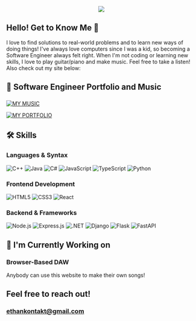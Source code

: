 <p align="center">
  <img src="https://capsule-render.vercel.app/api?type=cylinder&height=200&color=gradient&text=Ethan%20Vasquez&reversal=false&descAlign=57&strokeWidth=3&stroke=30110f&animation=fadeIn&fontAlign=50&fontColor=210a08"/>
</p>

## Hello! Get to Know Me 👋

I love to find solutions to real-world problems and to learn new ways of doing things!
I've always love computers since I was a kid, so becoming a Software Engineer always felt right. When I'm not coding or learning new skills, I love to play guitar/piano and make music. Feel free to take a listen! Also check out my site below:


## 🔭 Software Engineer Portfolio and Music

###
[![MY MUSIC](https://img.shields.io/badge/My_Music-gray?style=for-the-badge)](https://soundcloud.com/bem-vas-495350629)

[![MY PORTFOLIO](https://img.shields.io/badge/Portfolio-gray?style=for-the-badge)](https://ethan-vasquez.vercel.app/)



## 🛠 Skills

### Languages & Syntax
![C++](https://img.shields.io/badge/C++-00599C?style=for-the-badge&logo=cplusplus&logoColor=white)
![Java](https://img.shields.io/badge/Java-ED8B00?style=for-the-badge&logo=openjdk&logoColor=white)
![C#](https://img.shields.io/badge/C%23-239120?style=for-the-badge&logo=csharp&logoColor=white)
![JavaScript](https://img.shields.io/badge/JavaScript-F7DF1E?style=for-the-badge&logo=javascript&logoColor=black)
![TypeScript](https://img.shields.io/badge/TypeScript-007ACC?style=for-the-badge&logo=typescript&logoColor=white)
![Python](https://img.shields.io/badge/Python-3776AB?style=for-the-badge&logo=python&logoColor=white)

### Frontend Development
![HTML5](https://img.shields.io/badge/HTML5-E34F26?style=for-the-badge&logo=html5&logoColor=white)
![CSS3](https://img.shields.io/badge/CSS3-1572B6?style=for-the-badge&logo=css3&logoColor=white)
![React](https://img.shields.io/badge/React-20232A?style=for-the-badge&logo=react&logoColor=61DAFB)

### Backend & Frameworks
![Node.js](https://img.shields.io/badge/Node.js-339933?style=for-the-badge&logo=nodedotjs&logoColor=white)
![Express.js](https://img.shields.io/badge/Express.js-000000?style=for-the-badge&logo=express&logoColor=white)
![.NET](https://img.shields.io/badge/.NET-512BD4?style=for-the-badge&logo=dotnet&logoColor=white)
![Django](https://img.shields.io/badge/Django-092E20?style=for-the-badge&logo=django&logoColor=white)
![Flask](https://img.shields.io/badge/Flask-000000?style=for-the-badge&logo=flask&logoColor=white)
![FastAPI](https://img.shields.io/badge/FastAPI-009688?style=for-the-badge&logo=fastapi&logoColor=white)



## 🌱 I'm Currently Working on
### Browser-Based DAW
Anybody can use this website to make their own songs!


## Feel free to reach out!
### ethankontakt@gmail.com
<!--
**egvsauce/egvsauce** is a ✨ _special_ ✨ repository because its `README.md` (this file) appears on your GitHub profile.

Here are some ideas to get you started:

- 🔭 I’m currently working on ...
- 🌱 I’m currently learning ...
- 👯 I’m looking to collaborate on ...
- 🤔 I’m looking for help with ...
- 💬 Ask me about ...
- 📫 How to reach me: ...
- 😄 Pronouns: ...
- ⚡ Fun fact: ...
-->
